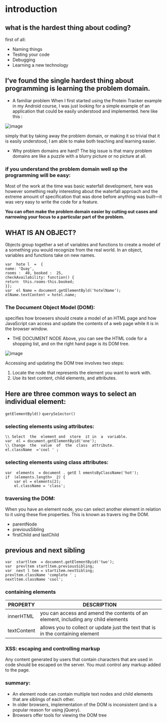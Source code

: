 # introduction

## what is the hardest thing about coding?
first of all:
- Naming things
- Testing your code
- Debugging
- Learning a new technology

## I’ve found the single hardest thing about programming is learning the problem domain.
- A familiar problem
When I first started using the Protein Tracker example in my Android course, I was just looking for a simple example of an application that could be easily understood and implemented.
here like this :

![image](https://spzone-simpleprogrammer.netdna-ssl.com/wp-content/uploads/2013/07/Protein_Tracker_2013-07-03_16-44-41_thumb.png)

simply that by taking away the problem domain, or making it so trivial that it is easily understood, I am able to make both teaching and learning easier.

* Why problem domains are hard?
The big issue is that many problem domains are like a puzzle with a blurry picture or no picture at all.

### if you understand the problem domain well sp the programming will be easy:
Most of the work at the time was basic waterfall development, here was however something really interesting about the waterfall approach and the extreme amount of specification that was done before anything was built—it was very easy to write the code for a feature.

**You can often make the problem domain easier by cutting out cases and narrowing your focus to a particular part of the problem.**

## WHAT IS  AN OBJECT?
0bjects group together a set of variables and  functions to create a model 
of a something you would recognize from the real  world. In  an  object, 
variables and  functions take on  new names. 

```
var  hote l  =  { 
name: 'Quay', 
rooms :  40, booked :  25, 
checkAvailability: function() { 
return  this.rooms-this.booked; 
}};
var  el Name = document.getElementByld('hotelName');
elName.textContent = hotel.name;
```

### The Document Object Model (DOM): 
specifies how browsers should create a model of an  HTML page and how JavaScript can  access and  update the contents of a web page while it is  in the browser window. 
- THE DOCUMENT NODE Above, you can see the HTML code for a shopping list, and on the right hand page is its DOM tree. 

![image](https://res.cloudinary.com/practicaldev/image/fetch/s--B2Ts1hyb--/c_limit%2Cf_auto%2Cfl_progressive%2Cq_auto%2Cw_880/http://i67.tinypic.com/2nqegt2.jpg)

Accessing and  updating the DOM tree involves two steps: 
1. Locate the node that represents the element you  want to work with. 
2.  Use its text content, child elements, and attributes. 

## Here are  three common ways to select an individual element: 
`getElementByld()`
`querySe1ector()`

### selecting elements using attributes:
```
\\ Select  the  element and  store  it in  a  variable. 
var  el = document.getElementByid('one'); 
\\ Change  the  value  of  the  class  attribute. 
el.className  ='cool ' ; 
```

### selecting elements using class attributes: 

```
var  elements  = document . getE l ementsByClassName('hot'); 
if  (elements.length>  2) { 
    var el = elements[2];
    el.className = 'class';

```
### traversing the DOM:
When you  have an element node, you  can  select another element in relation to it using these five properties. This is  known as  travers ing the  DOM.
 + parentNode
 + previousSibling
 + firstChild and lastChild  



 ## previous and next sibling

```
var  startltem  = document.getElementByid('two'); 
var  prevltem startltem.previousSibling; 
var  next l tem = startitem.nextSibling; 
prevltem.className 'complete ' ; 
nextltem.className 'cool'; 
```

### containing elements
|PROPERTY | DESCRIPTION |
| --- | ----------- |
|innerHTML| you can access and amend the contents of an  element, including any child elements |
|textContent | allows you  to collect or update just the text that is  in the containing element |

### XSS: escaping and controlling markup
Any content generated by users that contain characters that are used in code should be escaped on  the server.  You  must control any markup added to the page. 

### summary: 
* An element node can contain multiple text nodes and child elements that are  siblings of each  other.
* In older browsers, implementation of the DOM is inconsistent (and is a popular reason for using jQuery). 
* Browsers offer tools for viewing the DOM  tree 

















